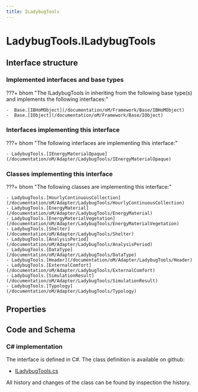 ```yaml
---
title: ILadybugTools
---
```


# LadybugTools.ILadybugTools



## Interface structure

### Implemented interfaces and base types

???+ bhom "The ILadybugTools in inheriting from the following base type(s) and implements the following interfaces:"

    -  Base.[IBHoMObject](/documentation/oM/Framework/Base/IBHoMObject)
    -  Base.[IObject](/documentation/oM/Framework/Base/IObject)


### Interfaces implementing this interface

???+ bhom "The following interfaces are implementing this interface:"

    - LadybugTools.[IEnergyMaterialOpaque](/documentation/oM/Adapter/LadybugTools/IEnergyMaterialOpaque)


### Classes implementing this interface

???+ bhom "The following classes are implementing this interface:"

    - LadybugTools.[HourlyContinuousCollection](/documentation/oM/Adapter/LadybugTools/HourlyContinuousCollection)
    - LadybugTools.[EnergyMaterial](/documentation/oM/Adapter/LadybugTools/EnergyMaterial)
    - LadybugTools.[EnergyMaterialVegetation](/documentation/oM/Adapter/LadybugTools/EnergyMaterialVegetation)
    - LadybugTools.[Shelter](/documentation/oM/Adapter/LadybugTools/Shelter)
    - LadybugTools.[AnalysisPeriod](/documentation/oM/Adapter/LadybugTools/AnalysisPeriod)
    - LadybugTools.[DataType](/documentation/oM/Adapter/LadybugTools/DataType)
    - LadybugTools.[Header](/documentation/oM/Adapter/LadybugTools/Header)
    - LadybugTools.[ExternalComfort](/documentation/oM/Adapter/LadybugTools/ExternalComfort)
    - LadybugTools.[SimulationResult](/documentation/oM/Adapter/LadybugTools/SimulationResult)
    - LadybugTools.[Typology](/documentation/oM/Adapter/LadybugTools/Typology)


## Properties

## Code and Schema

### C# implementation

The interface is defined in C#. The class definition is available on github:

- [ILadybugTools.cs](https://github.com/BHoM/LadybugTools_Toolkit/blob/develop/LadybugTools_oM/ILadybugTools.cs)

All history and changes of the class can be found by inspection the history.
